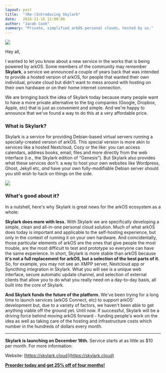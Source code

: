 ```yaml
---
layout: post
title:  "(Re-)Introducing Skylark"
date:   2016-11-16 12:00:00
author: "Jacob Cook"
summary: "Private, simplified arkOS personal clouds, hosted by us."
---
```


![](https://skylark.cloud/static/img/20161116001.jpg)

Hey all,

I wanted to let you know about a new service in the works that is being powered by arkOS. Some members of the community may remember **Skylark**, a service we announced a couple of years back that was intended to provide a hosted version of arkOS, for people that wanted their own individual, private cloud but didn't want to mess around with hosting on their own hardware or on their home internet connection.

We are bringing back the idea of Skylark today because many people want to have a more private alternative to the big companies (Google, Dropbox, Apple, etc) that is just as convenient and simple. And we're happy to announce that we've found a way to do this at a very affordable price.

### What is Skylark?

Skylark is a service for providing Debian-based virtual servers running a specially-created version of arkOS. This special version is more akin to services like a hosted Nextcloud, Cozy or the like: you can access calendars, address books, email, files and more directly from the web interface (i.e., the Skylark edition of "Genesis"). But Skylark also provides what these services don't: a way to host your own websites like Wordpress, Ghost, Jekyll etc, *and* have your own fully-modifiable Debian server should you still wish to hack on things on the side.

![](https://skylark.cloud/static/img/20161116002.png)

### What's good about it?

In a nutshell, here's why Skylark is great news for the arkOS ecosystem as a whole:

**Skylark does more with less.** With Skylark we are specifically developing a simple, clean and all-in-one personal cloud solution. Much of what arkOS does today is important and applicable to the self-hosting experience, but only in the context of running it on your own hardware. And coincidentally, those particular elements of arkOS are the ones that give people the most trouble, are the most difficult to test and prototype so everyone can have the same experience. In short, Skylark is more stable than arkOS because **it's not a full replacement for arkOS, but a selection of the best parts of it.** So, for example, you may not see an XMPP server, Nextcloud app or Syncthing integration in Skylark. What you will see is a unique web interface, secure automatic update channel, and selection of external clients that allow you to do what you really need on a day-to-day basis, all built into the core of Skylark.

**And Skylark funds the future of the platform.** We've been trying for a long time to launch services (arkOS Connect, etc) to support arkOS' development but, due to a variety of factors, we haven't been able to get anything viable off the ground yet. Until now. If successful, Skylark will be a driving force behind moving arkOS forward - funding people's work on the idea as well as taking care of the hosting and infrastructure costs which number in the hundreds of dollars every month.

---

**Skylark is launching on December 16th.** Service starts at as little as $10 per month. For more information:

Website: [https://skylark.cloud](https://skylark.cloud)

**[Preorder today and get 25% off of four months!](https://panel.skylark.cloud/preorder)**
